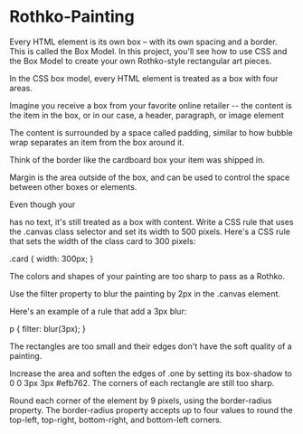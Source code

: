 # Rothko-Painting

Every HTML element is its own box – with its own spacing and a border. This is called the Box Model.
In this project, you'll see how to use CSS and the Box Model to create your own Rothko-style rectangular art pieces.

In the CSS box model, every HTML element is treated as a box with four areas.

Imagine you receive a box from your favorite online retailer -- the content is the item in the box, or in our case, a header, paragraph, or image element

The content is surrounded by a space called padding, similar to how bubble wrap separates an item from the box around it.

Think of the border like the cardboard box your item was shipped in.

Margin is the area outside of the box, and can be used to control the space between other boxes or elements.

Even though your <div> has no text, it's still treated as a box with content. Write a CSS rule that uses the .canvas class selector and set its width to 500 pixels. Here's a CSS rule that sets the width of the class card to 300 pixels:

.card {
  width: 300px;
}

The colors and shapes of your painting are too sharp to pass as a Rothko.

Use the filter property to blur the painting by 2px in the .canvas element.

Here's an example of a rule that add a 3px blur:

p {
  filter: blur(3px);
}

The rectangles are too small and their edges don't have the soft quality of a painting.

Increase the area and soften the edges of .one by setting its box-shadow to 0 0 3px 3px #efb762.
The corners of each rectangle are still too sharp.

Round each corner of the element by 9 pixels, using the border-radius property.
The border-radius property accepts up to four values to round the top-left, top-right, bottom-right, and bottom-left corners.